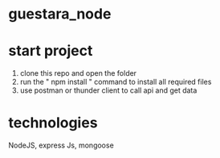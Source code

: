 # guestara_node

# start project

1. clone this repo and open the folder
2. run the  "  npm install " command to install all required files
3. use postman or thunder client to call api and get data


 # technologies
 NodeJS, express Js, mongoose
